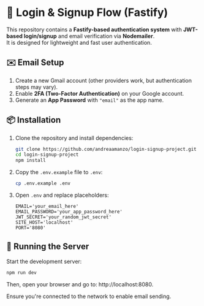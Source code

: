 # 🚀 Login & Signup Flow (Fastify)

This repository contains a **Fastify-based authentication system** with **JWT-based login/signup** and email verification via **Nodemailer**.  
It is designed for lightweight and fast user authentication.

## ✉️ Email Setup

1. Create a new Gmail account (other providers work, but authentication steps may vary).
2. Enable **2FA (Two-Factor Authentication)** on your Google account.
3. Generate an **App Password** with `"email"` as the app name.

## 📦 Installation

1. Clone the repository and install dependencies:

    ```bash
    git clone https://github.com/andreaamanzo/login-signup-project.git
    cd login-signup-project
    npm install
    ```

2. Copy the `.env.example` file to `.env`:

    ```bash
    cp .env.example .env
    ```

3. Open `.env` and replace placeholders:

    ```env
    EMAIL='your_email_here'
    EMAIL_PASSWORD='your_app_password_here'
    JWT_SECRET='your_random_jwt_secret'
    SITE_HOST='localhost'
    PORT='8080'
    ```

## 🚀 Running the Server

Start the development server:

```bash
npm run dev
```

Then, open your browser and go to: http://localhost:8080.

Ensure you're connected to the network to enable email sending.
